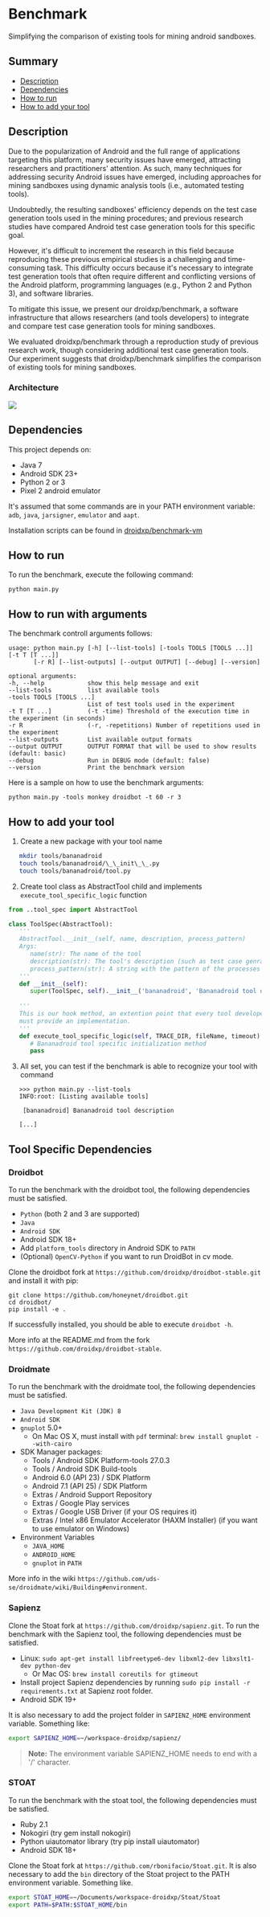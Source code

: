 # Benchmark

Simplifying the comparison of existing tools for mining android sandboxes.

## Summary

- [Description](#description)
- [Dependencies](#dependencies)
- [How to run](#how-to-run)
- [How to add your tool](#how-to-add-your-tool)

## Description

Due to the popularization of Android and the full range of applications targeting
this platform, many security issues have emerged, attracting researchers and
practitioners' attention. As such, many techniques for addressing security
Android issues have emerged, including approaches for mining sandboxes using
dynamic analysis tools (i.e., automated testing tools).

Undoubtedly, the resulting sandboxes' efficiency depends on the test case generation
tools used in the mining procedures; and previous research studies have compared Android
test case generation tools for this specific goal.

However, it's difficult to increment the research in this field because reproducing
these previous empirical studies is a challenging and time-consuming task. This
difficulty occurs because it's necessary to integrate test generation tools that
often require different and conflicting versions of the Android platform, programming
languages (e.g., Python 2 and Python 3), and software libraries.

To mitigate this issue, we present our droidxp/benchmark, a software
infrastructure that allows researchers (and tools developers) to integrate and
compare test case generation tools for mining sandboxes.

We evaluated droidxp/benchmark through a reproduction study of previous research work,
though considering additional test case generation tools. Our experiment suggests that
droidxp/benchmark simplifies the comparison of existing tools for mining sandboxes.

### Architecture

![](./design.png)

## Dependencies

This project depends on:
- Java 7
- Android SDK 23+
- Python 2 or 3
- Pixel 2 android emulator

It's assumed that some commands are in your PATH environment variable: `adb`, `java`, `jarsigner`, `emulator` and `aapt`.

Installation scripts can be found in [droidxp/benchmark-vm](https://github.com/droidxp/benchmark-vm)

## How to run

To run the benchmark, execute the following command:

    python main.py
    
## How to run with arguments

The benchmark controll arguments follows:

    usage: python main.py [-h] [--list-tools] [-tools TOOLS [TOOLS ...]] [-t T [T ...]]
           [-r R] [--list-outputs] [--output OUTPUT] [--debug] [--version]

    optional arguments:
    -h, --help            show this help message and exit
    --list-tools          list available tools
    -tools TOOLS [TOOLS ...]
                          List of test tools used in the experiment
    -t T [T ...]          (-t -time) Threshold of the execution time in the experiment (in seconds)
    -r R                  (-r, -repetitions) Number of repetitions used in the experiment
    --list-outputs        List available output formats
    --output OUTPUT       OUTPUT FORMAT that will be used to show results (default: basic)
    --debug               Run in DEBUG mode (default: false)
    --version             Print the benchmark version   

Here is a sample on how to use the benchmark arguments:

    python main.py -tools monkey droidbot -t 60 -r 3
    
## How to add your tool

1. Create a new package with your tool name
```bash
   mkdir tools/bananadroid
   touch tools/bananadroid/\_\_init\_\_.py
   touch tools/bananadroid/tool.py
```
2. Create tool class as AbstractTool child and implements `execute_tool_specific_logic` function
```python
from ..tool_spec import AbstractTool

class ToolSpec(AbstractTool):
   '''
   AbstractTool.__init__(self, name, description, process_pattern)
   Args:
      name(str): The name of the tool 
      description(str): The tool's description (such as test case genration, and so on) 
      process_pattern(str): A string with the pattern of the processes to be killed after execution
   '''
   def __init__(self):
      super(ToolSpec, self).__init__('bananadroid', 'Bananadroid tool description', 'org.bananadroid')
   
   '''
   This is our hook method, an extention point that every tool developer 
   must provide an implementation. 
   '''
   def execute_tool_specific_logic(self, TRACE_DIR, fileName, timeout):
      # Bananadroid tool specific initialization method
      pass
```
3. All set, you can test if the benchmark is able to recognize your tool with command
```shell
   >>> python main.py --list-tools
   INFO:root: [Listing available tools] 

    [bananadroid] Bananadroid tool description

   [...]
```

## Tool Specific Dependencies

### Droidbot

To run the benchmark with the droidbot tool, the following dependencies must be satisfied.

   * `Python` (both 2 and 3 are supported)
   * `Java`
   * `Android SDK`
   * Android SDK 18+
   * Add `platform_tools` directory in Android SDK to `PATH`
   * (Optional) `OpenCV-Python` if you want to run DroidBot in cv mode.

Clone the droidbot fork at `https://github.com/droidxp/droidbot-stable.git` and install it with pip:
```shell
git clone https://github.com/honeynet/droidbot.git
cd droidbot/
pip install -e .
```

If successfully installed, you should be able to execute `droidbot -h`.

More info at the README.md from the fork `https://github.com/droidxp/droidbot-stable`.

### Droidmate

To run the benchmark with the droidmate tool, the following dependencies must be satisfied.

   * `Java Development Kit (JDK) 8`
   * `Android SDK`
   * `gnuplot` 5.0+
      * On Mac OS X, must install with `pdf` terminal: `brew install gnuplot --with-cairo`
   * SDK Manager packages:
      * Tools / Android SDK Platform-tools 27.0.3
      * Tools / Android SDK Build-tools
      * Android 6.0 (API 23) / SDK Platform
      * Android 7.1 (API 25) / SDK Platform
      * Extras / Android Support Repository
      * Extras / Google Play services
      * Extras / Google USB Driver (if your OS requires it)
      * Extras / Intel x86 Emulator Accelerator (HAXM Installer) (if you want to use emulator on Windows)
   * Environment Variables
      * `JAVA_HOME`
      * `ANDROID_HOME`
      * `gnuplot` in `PATH`

More info in the wiki `https://github.com/uds-se/droidmate/wiki/Building#environment`.

### Sapienz

Clone the Stoat fork at `https://github.com/droidxp/sapienz.git`. To run the benchmark with the Sapienz tool, the following dependencies must be satisfied.

   * Linux: `sudo apt-get install libfreetype6-dev libxml2-dev libxslt1-dev python-dev`
      * Or Mac OS: `brew install coreutils for gtimeout`
   * Install project Sapienz dependencies by running `sudo pip install -r requirements.txt` at Sapienz root folder.
   * Android SDK 19+

 It is also necessary to add the project folder in `SAPIENZ_HOME` environment variable. Something like:

```sh
export SAPIENZ_HOME=~/workspace-droidxp/sapienz/
```

> **Note:** The environment variable SAPIENZ_HOME needs to end with a '/' character.

### STOAT

To run the benchmark with the stoat tool, the following dependencies must be satisfied.

   * Ruby 2.1
   * Nokogiri (try gem install nokogiri)
   * Python uiautomator library (try pip install uiautomator)
   * Android SDK 18+

Clone the Stoat fork at `https://github.com/rbonifacio/Stoat.git`. It is also necessary to add the `bin` directory of the Stoat project to the PATH environment variable. Something like.

```sh
export STOAT_HOME=~/Documents/workspace-droidxp/Stoat/Stoat
export PATH=$PATH:$STOAT_HOME/bin
```
